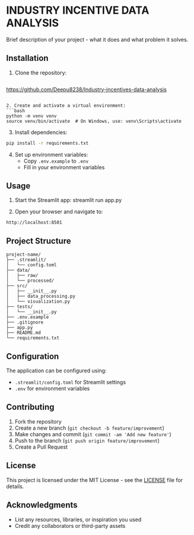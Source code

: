 # INDUSTRY INCENTIVE DATA ANALYSIS


Brief description of your project - what it does and what problem it solves.



## Installation

1. Clone the repository:
   ```bash
  https://github.com/Deepu8238/Industry-incentives-data-analysis
   ```

2. Create and activate a virtual environment:
```bash
python -m venv venv
source venv/bin/activate  # On Windows, use: venv\Scripts\activate
```

3. Install dependencies:
```bash
pip install -r requirements.txt
```

4. Set up environment variables:
   - Copy `.env.example` to `.env`
   - Fill in your environment variables

## Usage

1. Start the Streamlit app:
streamlit run app.py

2. Open your browser and navigate to:
```
http://localhost:8501
```

## Project Structure
```
project-name/
├── .streamlit/
│   └── config.toml
├── data/
│   ├── raw/
│   └── processed/
├── src/
│   ├── __init__.py
│   ├── data_processing.py
│   └── visualization.py
├── tests/
│   └── __init__.py
├── .env.example
├── .gitignore
├── app.py
├── README.md
└── requirements.txt
```

## Configuration

The application can be configured using:
- `.streamlit/config.toml` for Streamlit settings
- `.env` for environment variables

## Contributing

1. Fork the repository
2. Create a new branch (`git checkout -b feature/improvement`)
3. Make changes and commit (`git commit -am 'Add new feature'`)
4. Push to the branch (`git push origin feature/improvement`)
5. Create a Pull Request

## License

This project is licensed under the MIT License - see the [LICENSE](LICENSE) file for details.


## Acknowledgments

- List any resources, libraries, or inspiration you used
- Credit any collaborators or third-party assets
